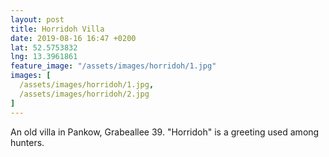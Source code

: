 ```yaml
---
layout: post
title: Horridoh Villa
date: 2019-08-16 16:47 +0200
lat: 52.5753832
lng: 13.3961861
feature_image: "/assets/images/horridoh/1.jpg"
images: [
  /assets/images/horridoh/1.jpg,
  /assets/images/horridoh/2.jpg
]
---
```


An old villa in Pankow, Grabeallee 39. "Horridoh" is a greeting used among hunters.
